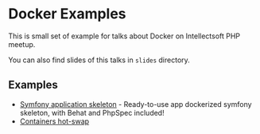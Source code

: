 Docker Examples
================================

This is small set of example for talks about Docker on Intellectsoft PHP meetup.

You can also find slides of this talks in `slides` directory.

## Examples

 - [Symfony application skeleton](https://github.com/intellectsoft-uk/symfony-skeleton) - Ready-to-use app dockerized symfony skeleton, with Behat and PhpSpec included!
 - [Containers hot-swap](hot-swap)
